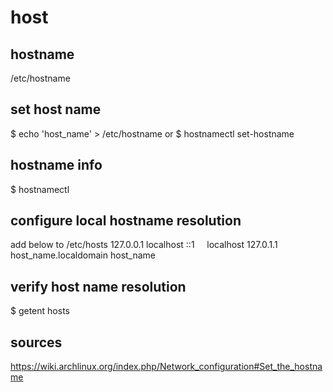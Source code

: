 # host

## hostname
/etc/hostname

## set host name
$ echo 'host_name' > /etc/hostname
or
$ hostnamectl set-hostname <host-name>

## hostname info
$ hostnamectl

## configure local hostname resolution
add below to /etc/hosts
127.0.0.1 localhost
::1     localhost
127.0.1.1 host_name.localdomain host_name

## verify host name resolution
$ getent hosts


## sources
https://wiki.archlinux.org/index.php/Network_configuration#Set_the_hostname
